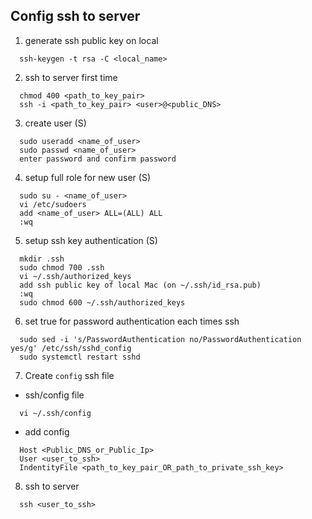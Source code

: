 ## Config ssh to server

1. generate ssh public key on local
```
  ssh-keygen -t rsa -C <local_name>
```

2. ssh to server first time
```
  chmod 400 <path_to_key_pair>
  ssh -i <path_to_key_pair> <user>@<public_DNS>
```

3. create user (S)
```
  sudo useradd <name_of_user>
  sudo passwd <name_of_user>
  enter password and confirm password
```

4. setup full role for new user (S)
```
  sudo su - <name_of_user>
  vi /etc/sudoers
  add <name_of_user> ALL=(ALL) ALL
  :wq
```

5. setup ssh key authentication (S)
```
  mkdir .ssh
  sudo chmod 700 .ssh
  vi ~/.ssh/authorized_keys
  add ssh public key of local Mac (on ~/.ssh/id_rsa.pub)
  :wq
  sudo chmod 600 ~/.ssh/authorized_keys
```

6. set true for password authentication each times ssh
```
  sudo sed -i 's/PasswordAuthentication no/PasswordAuthentication yes/g' /etc/ssh/sshd_config
  sudo systemctl restart sshd
```

7. Create `config` ssh file
  * ssh/config file
  ```
    vi ~/.ssh/config
  ```

  * add config
  ```
    Host <Public_DNS_or_Public_Ip>
    User <user_to_ssh>
    IndentityFile <path_to_key_pair_OR_path_to_private_ssh_key>
  ```

8. ssh to server
```
  ssh <user_to_ssh>
```
